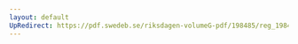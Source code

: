 ```yaml
---
layout: default
UpRedirect: https://pdf.swedeb.se/riksdagen-volumeG-pdf/198485/reg_198485__reg_03/reg_198485__reg_03_0165.pdf
---
```

